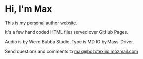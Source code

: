 # Hi, I'm Max 
This is my personal author website. 

It's a few hand coded HTML files served over GitHub Pages.

Audio is by Weird Bubba Studio. Type is MD IO by Mass-Driver.

Send questions and comments to max@bozotexino.mozmail.com
